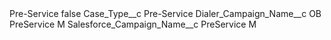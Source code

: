 <?xml version="1.0" encoding="UTF-8"?>
<CustomMetadata xmlns="http://soap.sforce.com/2006/04/metadata" xmlns:xsi="http://www.w3.org/2001/XMLSchema-instance" xmlns:xsd="http://www.w3.org/2001/XMLSchema">
    <label>Pre-Service</label>
    <protected>false</protected>
    <values>
        <field>Case_Type__c</field>
        <value xsi:type="xsd:string">Pre-Service</value>
    </values>
    <values>
        <field>Dialer_Campaign_Name__c</field>
        <value xsi:type="xsd:string">OB PreService M</value>
    </values>
    <values>
        <field>Salesforce_Campaign_Name__c</field>
        <value xsi:type="xsd:string">PreService M</value>
    </values>
</CustomMetadata>
